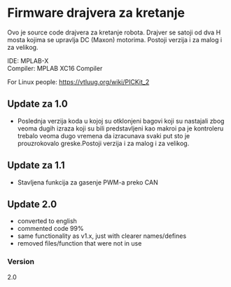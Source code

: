 # Firmware drajvera za kretanje

Ovo je source code drajvera za kretanje robota. Drajver se satoji od dva H mosta kojima se upravlja DC (Maxon) motorima. Postoji verzija i za malog i za velikog.

IDE:      MPLAB-X                                                                                                       
Compiler: MPLAB XC16 Compiler

For Linux people:
https://vtluug.org/wiki/PICKit_2

## Update za 1.0

- Poslednja verzija koda u kojoj su otklonjeni bagovi koji su nastajali zbog veoma dugih izraza koji su bili predstavljeni kao makroi pa je kontroleru trebalo veoma dugo vremena da izracunava svaki put sto je prouzrokovalo greske.Postoji verzija i za malog i za velikog.

## Update za 1.1

- Stavljena funkcija za gasenje PWM-a preko CAN

## Update 2.0
- converted to english
- commented code 99%
- same functionality as v1.x, just with clearer names/defines
- removed files/function that were not in use

### Version
2.0
